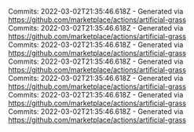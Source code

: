 Commits: 2022-03-02T21:35:46.618Z - Generated via https://github.com/marketplace/actions/artificial-grass
<br>
Commits: 2022-03-02T21:35:46.618Z - Generated via https://github.com/marketplace/actions/artificial-grass
<br>
Commits: 2022-03-02T21:35:46.618Z - Generated via https://github.com/marketplace/actions/artificial-grass
<br>
Commits: 2022-03-02T21:35:46.618Z - Generated via https://github.com/marketplace/actions/artificial-grass
<br>
Commits: 2022-03-02T21:35:46.618Z - Generated via https://github.com/marketplace/actions/artificial-grass
<br>
Commits: 2022-03-02T21:35:46.618Z - Generated via https://github.com/marketplace/actions/artificial-grass
<br>
Commits: 2022-03-02T21:35:46.618Z - Generated via https://github.com/marketplace/actions/artificial-grass
<br>
